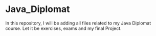 # Java_Diplomat
In this repository, I will be adding all files related to my Java Diplomat course. Let it be exercises, exams and my final Project.
